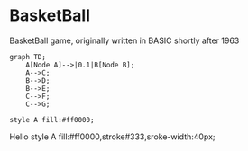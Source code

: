 # BasketBall
BasketBall game, originally written in BASIC shortly after 1963


```mermaid 
graph TD;
    A[Node A]-->|0.1|B[Node B];
    A-->C;
    B-->D;
    B-->E;
    C-->F;
    C-->G;

style A fill:#ff0000;

```

Hello
style A fill:#ff0000,stroke#333,sroke-width:40px;
